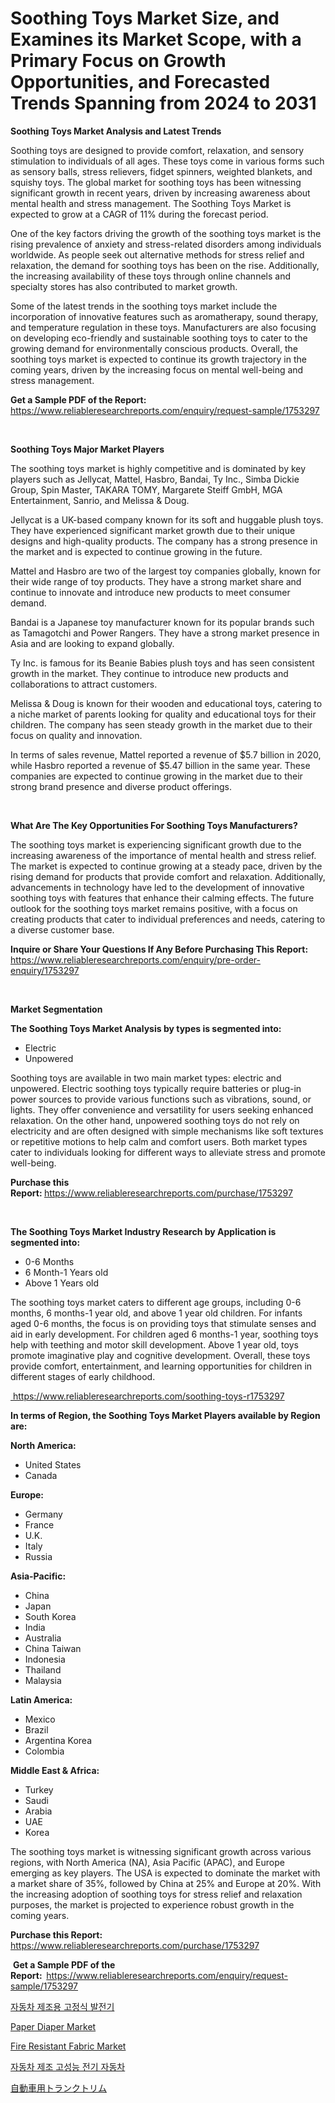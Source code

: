 <p><h1>Soothing Toys Market Size, and Examines its Market Scope, with a Primary Focus on Growth Opportunities, and Forecasted Trends Spanning from 2024 to 2031</h1></p><p><strong>Soothing Toys Market Analysis and Latest Trends</strong></p>
<p><p>Soothing toys are designed to provide comfort, relaxation, and sensory stimulation to individuals of all ages. These toys come in various forms such as sensory balls, stress relievers, fidget spinners, weighted blankets, and squishy toys. The global market for soothing toys has been witnessing significant growth in recent years, driven by increasing awareness about mental health and stress management. The Soothing Toys Market is expected to grow at a CAGR of 11% during the forecast period.</p><p>One of the key factors driving the growth of the soothing toys market is the rising prevalence of anxiety and stress-related disorders among individuals worldwide. As people seek out alternative methods for stress relief and relaxation, the demand for soothing toys has been on the rise. Additionally, the increasing availability of these toys through online channels and specialty stores has also contributed to market growth.</p><p>Some of the latest trends in the soothing toys market include the incorporation of innovative features such as aromatherapy, sound therapy, and temperature regulation in these toys. Manufacturers are also focusing on developing eco-friendly and sustainable soothing toys to cater to the growing demand for environmentally conscious products. Overall, the soothing toys market is expected to continue its growth trajectory in the coming years, driven by the increasing focus on mental well-being and stress management.</p></p>
<p><strong>Get a Sample PDF of the Report:&nbsp;</strong> <a href="https://www.reliableresearchreports.com/enquiry/request-sample/1753297">https://www.reliableresearchreports.com/enquiry/request-sample/1753297</a></p>
<p>&nbsp;</p>
<p><strong>Soothing Toys Major Market Players</strong></p>
<p><p>The soothing toys market is highly competitive and is dominated by key players such as Jellycat, Mattel, Hasbro, Bandai, Ty Inc., Simba Dickie Group, Spin Master, TAKARA TOMY, Margarete Steiff GmbH, MGA Entertainment, Sanrio, and Melissa & Doug.</p><p>Jellycat is a UK-based company known for its soft and huggable plush toys. They have experienced significant market growth due to their unique designs and high-quality products. The company has a strong presence in the market and is expected to continue growing in the future.</p><p>Mattel and Hasbro are two of the largest toy companies globally, known for their wide range of toy products. They have a strong market share and continue to innovate and introduce new products to meet consumer demand.</p><p>Bandai is a Japanese toy manufacturer known for its popular brands such as Tamagotchi and Power Rangers. They have a strong market presence in Asia and are looking to expand globally.</p><p>Ty Inc. is famous for its Beanie Babies plush toys and has seen consistent growth in the market. They continue to introduce new products and collaborations to attract customers.</p><p>Melissa & Doug is known for their wooden and educational toys, catering to a niche market of parents looking for quality and educational toys for their children. The company has seen steady growth in the market due to their focus on quality and innovation.</p><p>In terms of sales revenue, Mattel reported a revenue of $5.7 billion in 2020, while Hasbro reported a revenue of $5.47 billion in the same year. These companies are expected to continue growing in the market due to their strong brand presence and diverse product offerings.</p></p>
<p>&nbsp;</p>
<p><strong>What Are The Key Opportunities For Soothing Toys Manufacturers?</strong></p>
<p><p>The soothing toys market is experiencing significant growth due to the increasing awareness of the importance of mental health and stress relief. The market is expected to continue growing at a steady pace, driven by the rising demand for products that provide comfort and relaxation. Additionally, advancements in technology have led to the development of innovative soothing toys with features that enhance their calming effects. The future outlook for the soothing toys market remains positive, with a focus on creating products that cater to individual preferences and needs, catering to a diverse customer base.</p></p>
<p><strong>Inquire or Share Your Questions If Any Before Purchasing This Report:</strong> <a href="https://www.reliableresearchreports.com/enquiry/pre-order-enquiry/1753297">https://www.reliableresearchreports.com/enquiry/pre-order-enquiry/1753297</a></p>
<p>&nbsp;</p>
<p><strong>Market Segmentation</strong></p>
<p><strong>The Soothing Toys Market Analysis by types is segmented into:</strong></p>
<p><ul><li>Electric</li><li>Unpowered</li></ul></p>
<p><p>Soothing toys are available in two main market types: electric and unpowered. Electric soothing toys typically require batteries or plug-in power sources to provide various functions such as vibrations, sound, or lights. They offer convenience and versatility for users seeking enhanced relaxation. On the other hand, unpowered soothing toys do not rely on electricity and are often designed with simple mechanisms like soft textures or repetitive motions to help calm and comfort users. Both market types cater to individuals looking for different ways to alleviate stress and promote well-being.</p></p>
<p><strong>Purchase this Report:&nbsp;</strong><a href="https://www.reliableresearchreports.com/purchase/1753297">https://www.reliableresearchreports.com/purchase/1753297</a></p>
<p>&nbsp;</p>
<p><strong>The Soothing Toys Market Industry Research by Application is segmented into:</strong></p>
<p><ul><li>0-6 Months</li><li>6 Month-1 Years old</li><li>Above 1 Years old</li></ul></p>
<p><p>The soothing toys market caters to different age groups, including 0-6 months, 6 months-1 year old, and above 1 year old children. For infants aged 0-6 months, the focus is on providing toys that stimulate senses and aid in early development. For children aged 6 months-1 year, soothing toys help with teething and motor skill development. Above 1 year old, toys promote imaginative play and cognitive development. Overall, these toys provide comfort, entertainment, and learning opportunities for children in different stages of early childhood.</p></p>
<p><a href="https://www.reliableresearchreports.com/soothing-toys-r1753297">&nbsp;https://www.reliableresearchreports.com/soothing-toys-r1753297</a></p>
<p><strong>In terms of Region, the Soothing Toys Market Players available by Region are:</strong></p>
<p>
    <p> <strong> North America: </strong>
        <ul>
            <li>United States</li>
            <li>Canada</li>
        </ul>
        </p> 
    <p> <strong> Europe: </strong>
        <ul>
            <li>Germany</li>
            <li>France</li>
            <li>U.K.</li>
            <li>Italy</li>
            <li>Russia</li>
        </ul>
        </p> 
    <p> <strong> Asia-Pacific: </strong>
        <ul>
            <li>China</li>
            <li>Japan</li>
            <li>South Korea</li>
            <li>India</li>
            <li>Australia</li>
            <li>China Taiwan</li>
            <li>Indonesia</li>
            <li>Thailand</li>
            <li>Malaysia</li>
        </ul>
        </p> 
    <p> <strong> Latin America: </strong>
        <ul>
            <li>Mexico</li>
            <li>Brazil</li>
            <li>Argentina Korea</li>
            <li>Colombia</li>
        </ul>
        </p> 
    <p> <strong> Middle East & Africa: </strong>
        <ul>
            <li>Turkey</li>
            <li>Saudi</li>
            <li>Arabia</li>
            <li>UAE</li>
            <li>Korea</li>
        </ul>
    </p>
    </p>
<p><p>The soothing toys market is witnessing significant growth across various regions, with North America (NA), Asia Pacific (APAC), and Europe emerging as key players. The USA is expected to dominate the market with a market share of 35%, followed by China at 25% and Europe at 20%. With the increasing adoption of soothing toys for stress relief and relaxation purposes, the market is projected to experience robust growth in the coming years.</p></p>
<p><strong>Purchase this Report: </strong><a href="https://www.reliableresearchreports.com/purchase/1753297">https://www.reliableresearchreports.com/purchase/1753297</a></p>
<p>&nbsp;<strong>Get a Sample PDF of the Report:&nbsp;&nbsp;</strong><a href="https://www.reliableresearchreports.com/enquiry/request-sample/1753297">https://www.reliableresearchreports.com/enquiry/request-sample/1753297</a></p>
<p><strong></strong></p>
<p><p><a href="https://github.com/jimahmed0511/Market-Research-Report-List-1/blob/main/8846429148430.md">자동차 제조용 고정식 발전기</a></p><p><a href="https://github.com/nandosuryapratama/Market-Research-Report-List-1/blob/main/paper-diaper-market.md">Paper Diaper Market</a></p><p><a href="https://github.com/rionkhanvai01/Market-Research-Report-List-1/blob/main/fire-resistant-fabric-market.md">Fire Resistant Fabric Market</a></p><p><a href="https://github.com/rustymarie2024/Market-Research-Report-List-1/blob/main/4604453148429.md">자동차 제조 고성능 전기 자동차</a></p><p><a href="https://github.com/laurenreichert/Market-Research-Report-List-2/blob/main/8864930140548.md">自動車用トランクトリム</a></p></p>